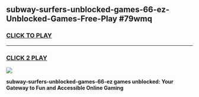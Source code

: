 
## subway-surfers-unblocked-games-66-ez-Unblocked-Games-Free-Play #79wmq
<h3>
<a href="https://us.freeplayer.one?title=subway-surfers-unblocked-games-66-ez&ref=9M">CLICK TO PLAY</a></h3>
<hr>

<h3>
<a href="https://us.freeplayer.one?title=subway-surfers-unblocked-games-66-ez&ref=9M">CLICK 2 PLAY</a>
  
</h3>

<a href="https://us.freeplayer.one?title=subway-surfers-unblocked-games-66-ez&ref=9M"><img src="https://clearcache.store/games.png"></a>


**subway-surfers-unblocked-games-66-ez games unblocked: Your Gateway to Fun and Accessible Online Gaming**
